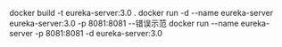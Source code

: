 docker build -t eureka-server:3.0 .
docker run -d --name eureka-server eureka-server:3.0 -p 8081:8081 --错误示范
docker run --name eureka-server -p 8081:8081 -d eureka-server:3.0